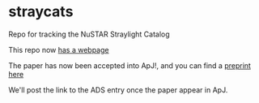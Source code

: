 # straycats
Repo for tracking the NuSTAR Straylight Catalog

This repo now [has a webpage](https://nustarstraycats.github.io/straycats/)

The paper has now been accepted into ApJ!, and you can find a [preprint here](https://arxiv.org/abs/2102.01236)

We'll post the link to the ADS entry once the paper appear in ApJ.
